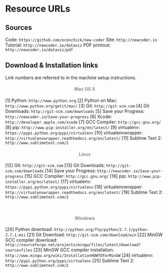 # Resource URLs

## Sources

Code: `https://github.com/econchick/new-coder`
Site: `http://newcoder.io`
Tutorial: `http://newcoder.io/dataviz`
PDF printout: `http://newcoder.io/dataviz/pdf`

## Download & Installation links

Link numbers are referred to in the machine setup instructions.

<h4 style="text-align:center"><span style="color:#8c8c8c">Mac OS X</span></h4>

[1] Python: `http://www.python.org`
[2] Python on Mac: `http://www.python.org/getit/mac/`
[3] Git: `http://git-scm.com`
[4] Git Downloads: `http://git-scm.com/downloads`
[5] Save your Progress: `http://newcoder.io/Save-your-progress`
[6] Xcode: `http://developer.apple.com/xcode`
[7] GCC Compiler: `http://gcc.gnu.org/`
[8] pip: `http://www.pip-installer.org/en/latest/`
[9] virtualenv: `https://pypi.python.org/pypi/virtualenv`
[10] virtualenvwrapper: `http://virtualenvwrapper.readthedocs.org/en/latest/`
[11] Sublime Text 2: `http://www.sublimetext.com/2`

<h4 style="text-align:center"><span style="color:#8c8c8c">Linux</span></h4>

[12] Git: `http://git-scm.com`
[13] Git Downloads: `http://git-scm.com/downloads`
[14] Save your Progress: `http://newcoder.io/Save-your-progress`
[15] GCC Compiler: `http://gcc.gnu.org/`
[16] pip: `http://www.pip-installer.org/en/latest/`
[17] virtualenv: `https://pypi.python.org/pypi/virtualenv`
[18] virtualenvwrapper: `http://virtualenvwrapper.readthedocs.org/en/latest/`
[19] Sublime Text 2: `http://www.sublimetext.com/2`


<br/>
<h4 style="text-align:center"><span style="color:#8c8c8c">Windows</span></h4>

[20] Python download: `http://python.org/ftp/python/2.7.1/python-2.7.1.msi`
[21] Git Download: `http://git-scm.com/download/win`
[22] MinGW GCC compiler download: `http://sourceforge.net/projects/mingw/files/latest/download?source=files`
[23] MinGW GCC compiler installation: `http://www.mingw.org/wiki/InstallationHOWTOforMinGW`
[24] virtualenv: `http://pypi.python.org/pypi/virtualenv`
[25] Sublime Text 2: `http://www.sublimetext.com/2`

